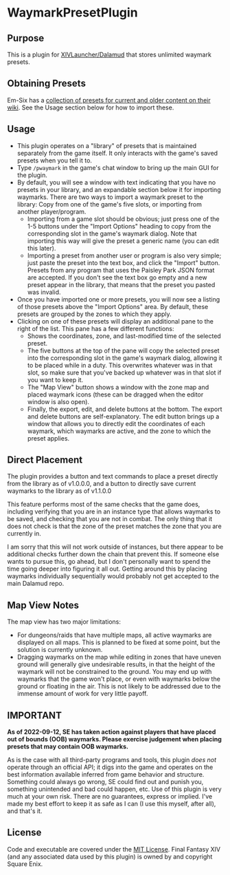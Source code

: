 # WaymarkPresetPlugin

## Purpose
This is a plugin for [XIVLauncher/Dalamud](https://github.com/goatcorp/FFXIVQuickLauncher) that stores unlimited waymark presets.

## Obtaining Presets
Em-Six has a [collection of presets for current and older content on their wiki](https://github.com/Em-Six/FFXIVWaymarkPresets/wiki).  See the Usage section below for how to import these.

## Usage
* This plugin operates on a "library" of presets that is maintained separately from the game itself.  It only interacts with the game's saved presets when you tell it to.
* Type `/pwaymark` in the game's chat window to bring up the main GUI for the plugin.
* By default, you will see a window with text indicating that you have no presets in your library, and an expandable section below it for importing waymarks.  There are two ways to import a waymark preset to the library: Copy from one of the game's five slots, or importing from another player/program.
	* Importing from a game slot should be obvious; just press one of the 1-5 buttons under the "Import Options" heading to copy from the corresponding slot in the game's waymark dialog.  Note that importing this way will give the preset a generic name (you can edit this later).
	* Importing a preset from another user or program is also very simple; just paste the preset into the text box, and click the "Import" button.  Presets from any program that uses the Paisley Park JSON format are accepted.  If you don't see the text box go empty and a new preset appear in the library, that means that the preset you pasted was invalid.
* Once you have imported one or more presets, you will now see a listing of those presets above the "Import Options" area.  By default, these presets are grouped by the zones to which they apply.
* Clicking on one of these presets will display an additional pane to the right of the list.  This pane has a few different functions:
	* Shows the coordinates, zone, and last-modified time of the selected preset.
	* The five buttons at the top of the pane will copy the selected preset into the corresponding slot in the game's waymark dialog, allowing it to be placed while in a duty.  This overwrites whatever was in that slot, so make sure that you've backed up whatever was in that slot if you want to keep it.
	* The "Map View" button shows a window with the zone map and placed waymark icons (these can be dragged when the editor window is also open).
	* Finally, the export, edit, and delete buttons at the bottom.  The export and delete buttons are self-explanatory.  The edit button brings up a window that allows you to directly edit the coordinates of each waymark, which waymarks are active, and the zone to which the preset applies.

## Direct Placement

The plugin provides a button and text commands to place a preset directly from the library as of v1.0.0.0, and a button to directly save current waymarks to the library as of v1.1.0.0

This feature performs most of the same checks that the game does, including verifying that you are in an instance type that allows waymarks to be saved, and checking that you are not in combat.  The only thing that it does not check is that the zone of the preset matches the zone that you are currently in.

I am sorry that this will not work outside of instances, but there appear to be additional checks further down the chain that prevent this.  If someone else wants to pursue this, go ahead, but I don't personally want to spend the time going deeper into figuring it all out.  Getting around this by placing waymarks individually sequentially would probably not get accepted to the main Dalamud repo.

## Map View Notes

The map view has two major limitations:
* For dungeons/raids that have multiple maps, all active waymarks are displayed on all maps.  This is planned to be fixed at some point, but the solution is currently unknown.
* Dragging waymarks on the map while editing in zones that have uneven ground will generally give undesirable results, in that the height of the waymark will not be constrained to the ground.  You may end up with waymarks that the game won't place, or even with waymarks below the ground or floating in the air.  This is not likely to be addressed due to the immense amount of work for very little payoff.

## IMPORTANT
**As of 2022-09-12, SE has taken action against players that have placed out of bounds (OOB) waymarks.  Please exercise judgement when placing presets that may contain OOB waymarks.**

As is the case with all third-party programs and tools, this plugin *does not* operate through an official API; it digs into the game and operates on the best information available inferred from game behavior and structure.  Something could always go wrong, SE could find out and punish you, something unintended and bad could happen, etc.  Use of this plugin is very much at your own risk.  There are no guarantees, express or implied.  I've made my best effort to keep it as safe as I can (I use this myself, after all), and that's it.

## License
Code and executable are covered under the [MIT License](../LICENSE).  Final Fantasy XIV (and any associated data used by this plugin) is owned by and copyright Square Enix.
